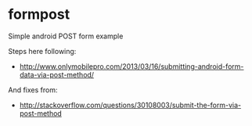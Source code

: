 # formpost
Simple android POST form example

Steps here following:

* http://www.onlymobilepro.com/2013/03/16/submitting-android-form-data-via-post-method/

And fixes from:

* http://stackoverflow.com/questions/30108003/submit-the-form-via-post-method

